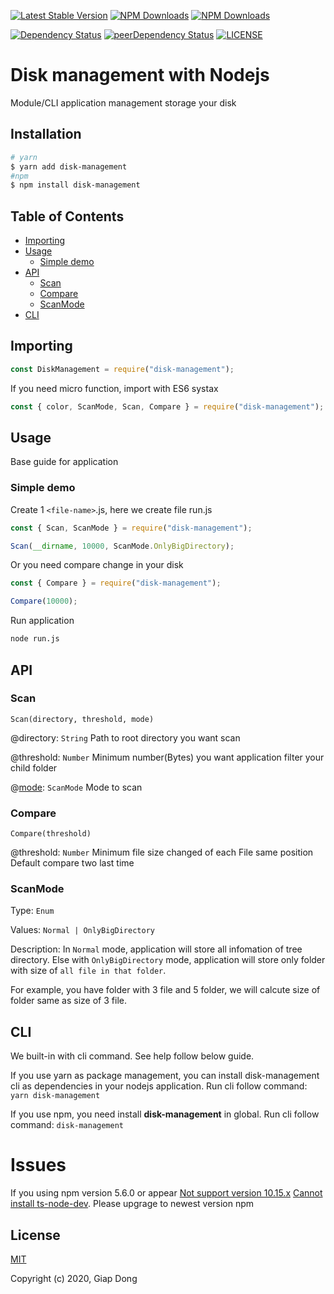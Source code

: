 <!-- Inspired from 'word-wrap', 'ts-mocha'  -->

[![Latest Stable Version](https://img.shields.io/npm/v/disk-management.svg)](https://www.npmjs.com/package/disk-management)
[![NPM Downloads](https://img.shields.io/npm/dt/disk-management.svg)](https://www.npmjs.com/package/disk-management)
[![NPM Downloads](https://img.shields.io/npm/dm/disk-management.svg)](https://www.npmjs.com/package/disk-management)

[![Dependency Status](https://img.shields.io/david/piotrwitek/disk-management.svg)](https://david-dm.org/piotrwitek/disk-management)
[![peerDependency Status](https://img.shields.io/david/peer/piotrwitek/disk-management.svg)](https://david-dm.org/piotrwitek/disk-management#info=devDependencies)
[![LICENSE](https://img.shields.io/npm/l/disk-management.svg?sanitize=true)](https://www.npmjs.com/package/disk-management)

# Disk management with Nodejs

Module/CLI application management storage your disk

## Installation

```bash
# yarn
$ yarn add disk-management
#npm
$ npm install disk-management
```

## Table of Contents

<ul>
    <li><a href="#importing">Importing</a></li>
    <li>
        <a href="#usage">Usage</a>
        <ul>
            <li><a href="#simple-demo">Simple demo</a></li>
        </ul>
    </li>
    <li>
        <a href="#api">API</a>
        <ul>
            <li><a href="#scan">Scan</a></li>
            <li><a href="#compare">Compare</a></li>
            <li><a href="#scanmode">ScanMode</a></li>
        </ul>
    </li>
    <li><a href="#cli">CLI</a></li>
</ul>

## Importing

```javascript
const DiskManagement = require("disk-management");
```

If you need micro function, import with ES6 systax

```javascript
const { color, ScanMode, Scan, Compare } = require("disk-management");
```

## Usage

Base guide for application

### Simple demo

Create 1 `<file-name>`.js, here we create file run.js

```javascript
const { Scan, ScanMode } = require("disk-management");

Scan(__dirname, 10000, ScanMode.OnlyBigDirectory);
```

Or you need compare change in your disk

```javascript
const { Compare } = require("disk-management");

Compare(10000);
```

Run application

```bash
node run.js
```

## API

### Scan

`Scan(directory, threshold, mode)`

@directory: `String` Path to root directory you want scan

@threshold: `Number` Minimum number(Bytes) you want application filter your child folder

@[mode](#scanmode): `ScanMode` Mode to scan

### Compare

`Compare(threshold)`

@threshold: `Number` Minimum file size changed of each File same position
Default compare two last time

### ScanMode

Type: `Enum`

Values: `Normal | OnlyBigDirectory`

Description: In `Normal` mode, application will store all infomation of tree directory. Else with `OnlyBigDirectory` mode, application will store only folder with size of `all file in that folder`.

For example, you have folder with 3 file and 5 folder, we will calcute size of folder same as size of 3 file.

## CLI

We built-in with cli command. See help follow below guide.

If you use yarn as package management, you can install disk-management cli as dependencies in your nodejs application. Run cli follow command: `yarn disk-management`

If you use npm, you need install **disk-management** in global. Run cli follow command: `disk-management`

# Issues

If you using npm version 5.6.0 or appear [Not support version 10.15.x](https://github.com/nodejs/help/issues/1877) [Cannot install ts-node-dev](https://github.com/wclr/ts-node-dev/issues/224). Please upgrage to newest version npm

## License

[MIT](http://opensource.org/licenses/MIT)

Copyright (c) 2020, Giap Dong
